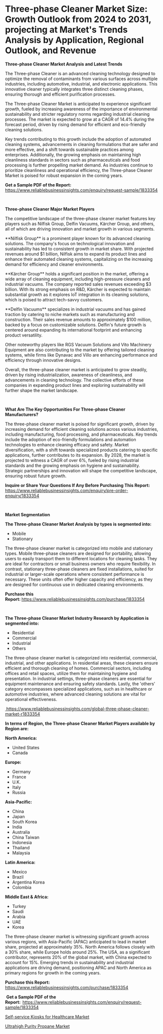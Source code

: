 <p><h1>Three-phase Cleaner Market Size: Growth Outlook from 2024 to 2031, projecting at Market's Trends Analysis by Application, Regional Outlook, and Revenue</h1></p><p><strong>Three-phase Cleaner Market Analysis and Latest Trends</strong></p>
<p><p>The Three-phase Cleaner is an advanced cleaning technology designed to optimize the removal of contaminants from various surfaces across multiple industries, including automotive, industrial, and electronic applications. This innovative cleaner typically integrates three distinct cleaning phases, ensuring thorough and efficient purification processes.</p><p>The Three-phase Cleaner Market is anticipated to experience significant growth, fueled by increasing awareness of the importance of environmental sustainability and stricter regulatory norms regarding industrial cleaning processes. The market is expected to grow at a CAGR of 14.4% during the forecast period, driven by rising demand for efficient and eco-friendly cleaning solutions.</p><p>Key trends contributing to this growth include the adoption of automated cleaning systems, advancements in cleaning formulations that are safer and more effective, and a shift towards sustainable practices among enterprises. Additionally, the growing emphasis on maintaining high cleanliness standards in sectors such as pharmaceuticals and food processing is further propelling market demand. As industries continue to prioritize cleanliness and operational efficiency, the Three-phase Cleaner Market is poised for robust expansion in the coming years.</p></p>
<p><strong>Get a Sample PDF of the Report:&nbsp;</strong> <a href="https://www.reliablebusinessinsights.com/enquiry/request-sample/1833354?utm_campaign=60&utm_medium=2&utm_source=Github&utm_content=ia&utm_term=01012025&utm_id=three-phase-cleaner">https://www.reliablebusinessinsights.com/enquiry/request-sample/1833354</a></p>
<p>&nbsp;</p>
<p><strong>Three-phase Cleaner Major Market Players</strong></p>
<p><p>The competitive landscape of the three-phase cleaner market features key players such as Nilfisk Group, Delfin Vacuums, Kärcher Group, and others, all of which are driving innovation and market growth in various segments.</p><p>**Nilfisk Group** is a prominent player known for its advanced cleaning solutions. The company's focus on technological innovation and sustainability has led to consistent growth in market share. With projected revenues around $1 billion, Nilfisk aims to expand its product lines and enhance their automated cleaning systems, capitalizing on the increasing demand for efficiency and cleaner environments.</p><p>**Kärcher Group** holds a significant position in the market, offering a wide array of cleaning equipment, including high-pressure cleaners and industrial vacuums. The company reported sales revenues exceeding $3 billion. With its strong emphasis on R&D, Kärcher is expected to maintain substantial growth as it explores IoT integration in its cleaning solutions, which is poised to attract tech-savvy customers.</p><p>**Delfin Vacuums** specializes in industrial vacuums and has gained traction by catering to niche markets such as manufacturing and construction. Their sales revenue amounts to approximately $100 million, backed by a focus on customizable solutions. Delfin's future growth is centered around expanding its international footprint and enhancing product versatility.</p><p>Other noteworthy players like RGS Vacuum Solutions and Vito Machinery Equipment are also contributing to the market by offering tailored cleaning systems, while firms like Dynavac and Villo are enhancing performance and efficiency through innovative designs.</p><p>Overall, the three-phase cleaner market is anticipated to grow steadily, driven by rising industrialization, awareness of cleanliness, and advancements in cleaning technology. The collective efforts of these companies in expanding product lines and exploring sustainability will further shape the market landscape.</p></p>
<p>&nbsp;</p>
<p><strong>What Are The Key Opportunities For Three-phase Cleaner Manufacturers?</strong></p>
<p><p>The three-phase cleaner market is poised for significant growth, driven by increasing demand for efficient cleaning solutions across various industries, including manufacturing, food processing, and pharmaceuticals. Key trends include the adoption of eco-friendly formulations and automation technologies to enhance cleaning efficacy and safety. Market diversification, with a shift towards specialized products catering to specific applications, further contributes to its expansion. By 2028, the market is projected to witness a CAGR of over 6%, fueled by rising industrial standards and the growing emphasis on hygiene and sustainability. Strategic partnerships and innovation will shape the competitive landscape, ensuring robust future growth.</p></p>
<p><strong>Inquire or Share Your Questions If Any Before Purchasing This Report:</strong> <a href="https://www.reliablebusinessinsights.com/enquiry/pre-order-enquiry/1833354?utm_campaign=60&utm_medium=2&utm_source=Github&utm_content=ia&utm_term=01012025&utm_id=three-phase-cleaner">https://www.reliablebusinessinsights.com/enquiry/pre-order-enquiry/1833354</a></p>
<p>&nbsp;</p>
<p><strong>Market Segmentation</strong></p>
<p><strong>The Three-phase Cleaner Market Analysis by types is segmented into:</strong></p>
<p><ul><li>Mobile</li><li>Stationary</li></ul></p>
<p><p>The three-phase cleaner market is categorized into mobile and stationary types. Mobile three-phase cleaners are designed for portability, allowing users to easily transport them to different locations for cleaning tasks. They are ideal for contractors or small business owners who require flexibility. In contrast, stationary three-phase cleaners are fixed installations, suited for industrial or larger-scale operations where consistent performance is necessary. These units often offer higher capacity and efficiency, as they are designed for continuous use in dedicated cleaning environments.</p></p>
<p><strong>Purchase this Report:&nbsp;</strong><a href="https://www.reliablebusinessinsights.com/purchase/1833354?utm_campaign=60&utm_medium=2&utm_source=Github&utm_content=ia&utm_term=01012025&utm_id=three-phase-cleaner">https://www.reliablebusinessinsights.com/purchase/1833354</a></p>
<p>&nbsp;</p>
<p><strong>The Three-phase Cleaner Market Industry Research by Application is segmented into:</strong></p>
<p><ul><li>Residential</li><li>Commercial</li><li>Industrial</li><li>Others</li></ul></p>
<p><p>The three-phase cleaner market is categorized into residential, commercial, industrial, and other applications. In residential areas, these cleaners ensure efficient and thorough cleaning of homes. Commercial sectors, including offices and retail spaces, utilize them for maintaining hygiene and presentation. In industrial settings, three-phase cleaners are essential for equipment maintenance and ensuring safety standards. Lastly, the 'others' category encompasses specialized applications, such as in healthcare or automotive industries, where advanced cleaning solutions are vital for operational effectiveness.</p></p>
<p><a href="https://www.reliablebusinessinsights.com/global-three-phase-cleaner-market-r1833354?utm_campaign=60&utm_medium=2&utm_source=Github&utm_content=ia&utm_term=01012025&utm_id=three-phase-cleaner">&nbsp;https://www.reliablebusinessinsights.com/global-three-phase-cleaner-market-r1833354</a></p>
<p><strong>In terms of Region, the Three-phase Cleaner Market Players available by Region are:</strong></p>
<p>
    <p> <strong> North America: </strong>
        <ul>
            <li>United States</li>
            <li>Canada</li>
        </ul>
        </p> 
    <p> <strong> Europe: </strong>
        <ul>
            <li>Germany</li>
            <li>France</li>
            <li>U.K.</li>
            <li>Italy</li>
            <li>Russia</li>
        </ul>
        </p> 
    <p> <strong> Asia-Pacific: </strong>
        <ul>
            <li>China</li>
            <li>Japan</li>
            <li>South Korea</li>
            <li>India</li>
            <li>Australia</li>
            <li>China Taiwan</li>
            <li>Indonesia</li>
            <li>Thailand</li>
            <li>Malaysia</li>
        </ul>
        </p> 
    <p> <strong> Latin America: </strong>
        <ul>
            <li>Mexico</li>
            <li>Brazil</li>
            <li>Argentina Korea</li>
            <li>Colombia</li>
        </ul>
        </p> 
    <p> <strong> Middle East & Africa: </strong>
        <ul>
            <li>Turkey</li>
            <li>Saudi</li>
            <li>Arabia</li>
            <li>UAE</li>
            <li>Korea</li>
        </ul>
    </p>
    </p>
<p><p>The three-phase cleaner market is witnessing significant growth across various regions, with Asia-Pacific (APAC) anticipated to lead in market share, projected at approximately 35%. North America follows closely with a 30% share, while Europe holds around 25%. The USA, as a significant contributor, represents 20% of the global market, with China expected to account for 15%. Emerging trends in sustainability and industrial applications are driving demand, positioning APAC and North America as primary regions for growth in the coming years.</p></p>
<p><strong>Purchase this Report: </strong><a href="https://www.reliablebusinessinsights.com/purchase/1833354?utm_campaign=60&utm_medium=2&utm_source=Github&utm_content=ia&utm_term=01012025&utm_id=three-phase-cleaner">https://www.reliablebusinessinsights.com/purchase/1833354</a></p>
<p>&nbsp;<strong>Get a Sample PDF of the Report:&nbsp;&nbsp;</strong><a href="https://www.reliablebusinessinsights.com/enquiry/request-sample/1833354?utm_campaign=60&utm_medium=2&utm_source=Github&utm_content=ia&utm_term=01012025&utm_id=three-phase-cleaner">https://www.reliablebusinessinsights.com/enquiry/request-sample/1833354</a></p>
<p><strong></strong></p>
<p><p><a href="https://github.com/chaturberville8181/Market-Research-Report-List-1/blob/main/self-service-kiosks-for-healthcare-market.md?utm_campaign=60&utm_medium=2&utm_source=Github&utm_content=ia&utm_term=01012025&utm_id=three-phase-cleaner">Self-service Kiosks for Healthcare Market</a></p><p><a href="https://github.com/carendesrochers299/Market-Research-Report-List-1/blob/main/ultrahigh-purity-propane-market.md?utm_campaign=60&utm_medium=2&utm_source=Github&utm_content=ia&utm_term=01012025&utm_id=three-phase-cleaner">Ultrahigh Purity Propane Market</a></p></p>